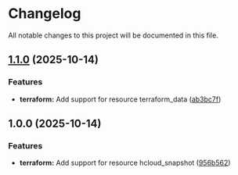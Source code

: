 # Changelog

All notable changes to this project will be documented in this file.

## [1.1.0](https://gitlab.com/terraform-child-modules-48151/terraform-hcloud-snapshot/compare/v1.0.0...v1.1.0) (2025-10-14)

### Features

* **terraform:** Add support for resource terraform_data ([ab3bc7f](https://gitlab.com/terraform-child-modules-48151/terraform-hcloud-snapshot/commit/ab3bc7ff43437155e265c106b2e5b3996bed649f))

## 1.0.0 (2025-10-14)

### Features

* **terraform:** Add support for resource hcloud_snapshot ([956b562](https://gitlab.com/terraform-child-modules-48151/terraform-hcloud-snapshot/commit/956b562fd6e33561332e873fc7507d5af4d9f9ff))
